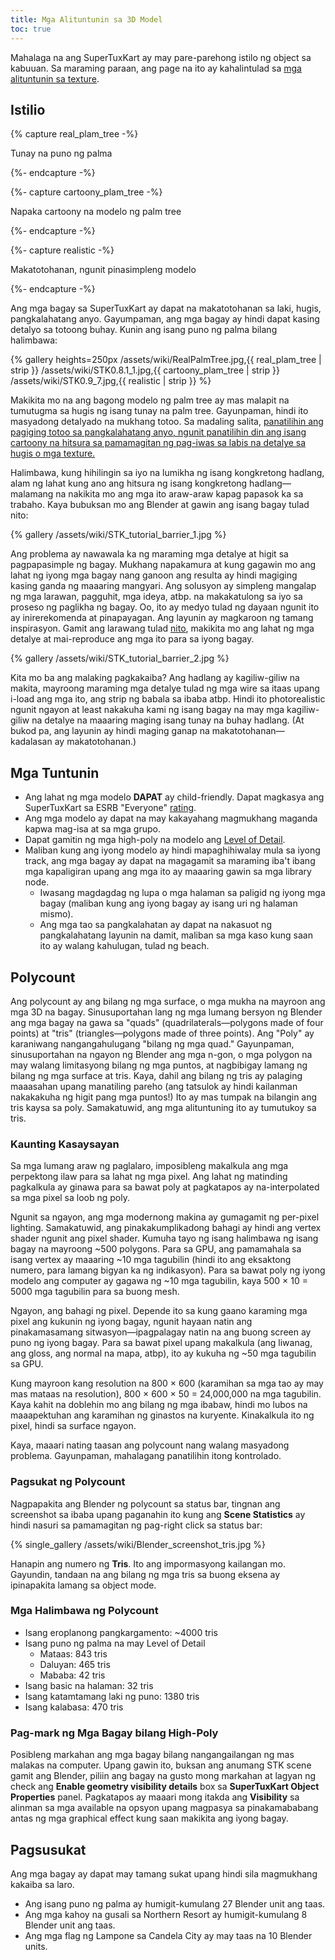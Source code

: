 ```yaml
---
title: Mga Alituntunin sa 3D Model
toc: true
---
```

Mahalaga na ang SuperTuxKart ay may pare-parehong istilo ng object sa kabuuan. Sa maraming paraan, ang page na ito ay kahalintulad sa [mga alituntunin sa texture](Texture_Guidelines).

## Istilio

{% capture real_plam_tree -%}

Tunay na puno ng palma

{%- endcapture -%}

{%- capture cartoony_plam_tree -%}

Napaka cartoony na modelo ng palm tree

{%- endcapture -%}

{%- capture realistic -%}

Makatotohanan, ngunit pinasimpleng modelo

{%- endcapture -%}

Ang mga bagay sa SuperTuxKart ay dapat na makatotohanan sa laki, hugis, pangkalahatang anyo. Gayumpaman, ang mga bagay ay hindi dapat kasing detalyo sa totoong buhay. Kunin ang isang puno ng palma bilang halimbawa:

{% gallery heights=250px
/assets/wiki/RealPalmTree.jpg,{{ real_plam_tree | strip }}
/assets/wiki/STK0.8.1_1.jpg,{{ cartoony_plam_tree | strip }}
/assets/wiki/STK0.9_7.jpg,{{ realistic | strip }}
%}

Makikita mo na ang bagong modelo ng palm tree ay mas malapit na tumutugma sa hugis ng isang tunay na palm tree. Gayunpaman, hindi ito masyadong detalyado na mukhang totoo. Sa madaling salita, <u>panatilihin ang pagiging totoo sa pangkalahatang anyo, ngunit panatilihin din ang isang cartoony na hitsura sa pamamagitan ng pag-iwas sa labis na detalye sa hugis o mga texture.</u>

Halimbawa, kung hihilingin sa iyo na lumikha ng isang kongkretong hadlang, alam ng lahat kung ano ang hitsura ng isang kongkretong hadlang—malamang na nakikita mo ang mga ito araw-araw kapag papasok ka sa trabaho. Kaya bubuksan mo ang Blender at gawin ang isang bagay tulad nito:

{% gallery
/assets/wiki/STK_tutorial_barrier_1.jpg
%}

Ang problema ay nawawala ka ng maraming mga detalye at higit sa pagpapasimple ng bagay. Mukhang napakamura at kung gagawin mo ang lahat ng iyong mga bagay nang ganoon ang resulta ay hindi magiging kasing ganda ng maaaring mangyari. Ang solusyon ay simpleng mangalap ng mga larawan, pagguhit, mga ideya, atbp. na makakatulong sa iyo sa proseso ng paglikha ng bagay. Oo, ito ay medyo tulad ng dayaan ngunit ito ay inirerekomenda at pinapayagan. Ang layunin ay magkaroon ng tamang inspirasyon. Gamit ang larawang tulad [nito](https://upload.wikimedia.org/wikipedia/commons/thumb/9/9e/BarreiraNewJersey.JPG/1280px-BarreiraNewJersey.JPG), makikita mo ang lahat ng mga detalye at mai-reproduce ang mga ito para sa iyong bagay.

{% gallery
/assets/wiki/STK_tutorial_barrier_2.jpg
%}

Kita mo ba ang malaking pagkakaiba? Ang hadlang ay kagiliw-giliw na makita, mayroong maraming mga detalye tulad ng mga wire sa itaas upang i-load ang mga ito, ang strip ng babala sa ibaba atbp. Hindi ito photorealistic ngunit ngayon at least nakakuha kami ng isang bagay na may mga kagiliw-giliw na detalye na maaaring maging isang tunay na buhay hadlang. (At bukod pa, ang layunin ay hindi maging ganap na makatotohanan—kadalasan ay makatotohanan.)

## Mga Tuntunin

* Ang lahat ng mga modelo **DAPAT** ay child-friendly. Dapat magkasya ang SuperTuxKart sa ESRB "Everyone" [rating](https://en.wikipedia.org/wiki/Entertainment_Software_Rating_Board#Ratings).
* Ang mga modelo ay dapat na may kakayahang magmukhang maganda kapwa mag-isa at sa mga grupo.
* Dapat gamitin ng mga high-poly na modelo ang [Level of Detail](Level_of_Detail).
* Maliban kung ang iyong modelo ay hindi mapaghihiwalay mula sa iyong track, ang mga bagay ay dapat na magagamit sa maraming iba't ibang mga kapaligiran upang ang mga ito ay maaaring gawin sa mga library node.
    * Iwasang magdagdag ng lupa o mga halaman sa paligid ng iyong mga bagay (maliban kung ang iyong bagay ay isang uri ng halaman mismo).
    * Ang mga tao sa pangkalahatan ay dapat na nakasuot ng pangkalahatang layunin na damit, maliban sa mga kaso kung saan ito ay walang kahulugan, tulad ng beach.

## Polycount

Ang polycount ay ang bilang ng mga surface, o mga mukha na mayroon ang mga 3D na bagay. Sinusuportahan lang ng mga lumang bersyon ng Blender ang mga bagay na gawa sa "quads" (quadrilaterals—polygons made of four points) at "tris" (triangles—polygons made of three points). Ang "Poly" ay karaniwang nangangahulugang "bilang ng mga quad." Gayunpaman, sinusuportahan na ngayon ng Blender ang mga n-gon, o mga polygon na may walang limitasyong bilang ng mga puntos, at nagbibigay lamang ng bilang ng mga surface at tris. Kaya, dahil ang bilang ng tris ay palaging maaasahan upang manatiling pareho (ang tatsulok ay hindi kailanman nakakakuha ng higit pang mga puntos!) Ito ay mas tumpak na bilangin ang tris kaysa sa poly. Samakatuwid, ang mga alituntuning ito ay tumutukoy sa tris.

### Kaunting Kasaysayan

Sa mga lumang araw ng paglalaro, imposibleng makalkula ang mga perpektong ilaw para sa lahat ng mga pixel. Ang lahat ng matinding pagkalkula ay ginawa para sa bawat poly at pagkatapos ay na-interpolated sa mga pixel sa loob ng poly.

Ngunit sa ngayon, ang mga modernong makina ay gumagamit ng per-pixel lighting. Samakatuwid, ang pinakakumplikadong bahagi ay hindi ang vertex shader ngunit ang pixel shader. Kumuha tayo ng isang halimbawa ng isang bagay na mayroong ~500 polygons. Para sa GPU, ang pamamahala sa isang vertex ay maaaring ~10 mga tagubilin (hindi ito ang eksaktong numero, para lamang bigyan ka ng indikasyon). Para sa bawat poly ng iyong modelo ang computer ay gagawa ng ~10 mga tagubilin, kaya 500 × 10 = 5000 mga tagubilin para sa buong mesh.

Ngayon, ang bahagi ng pixel. Depende ito sa kung gaano karaming mga pixel ang kukunin ng iyong bagay, ngunit hayaan natin ang pinakamasamang sitwasyon—ipagpalagay natin na ang buong screen ay puno ng iyong bagay. Para sa bawat pixel upang makalkula (ang liwanag, ang gloss, ang normal na mapa, atbp), ito ay kukuha ng ~50 mga tagubilin sa GPU.

Kung mayroon kang resolution na 800 × 600 (karamihan sa mga tao ay may mas mataas na resolution), 800 × 600 × 50 = 24,000,000 na mga tagubilin. Kaya kahit na doblehin mo ang bilang ng mga ibabaw, hindi mo lubos na maaapektuhan ang karamihan ng ginastos na kuryente. Kinakalkula ito ng pixel, hindi sa surface ngayon.

Kaya, maaari nating taasan ang polycount nang walang masyadong problema. Gayunpaman, mahalagang panatilihin itong kontrolado.

### Pagsukat ng Polycount

Nagpapakita ang Blender ng polycount sa status bar, tingnan ang screenshot sa ibaba upang paganahin ito kung ang **Scene Statistics** ay hindi nasuri sa pamamagitan ng pag-right click sa status bar:

{% single_gallery
/assets/wiki/Blender_screenshot_tris.jpg
%}

Hanapin ang numero ng **Tris**. Ito ang impormasyong kailangan mo. Gayundin, tandaan na ang bilang ng mga tris sa buong eksena ay ipinapakita lamang sa object mode.

### Mga Halimbawa ng Polycount

* Isang eroplanong pangkargamento: ~4000 tris
* Isang puno ng palma na may Level of Detail
    * Mataas: 843 tris
    * Daluyan: 465 tris
    * Mababa: 42 tris
* Isang basic na halaman: 32 tris
* Isang katamtamang laki ng puno: 1380 tris
* Isang kalabasa: 470 tris

### Pag-mark ng Mga Bagay bilang High-Poly

Posibleng markahan ang mga bagay bilang nangangailangan ng mas malakas na computer. Upang gawin ito, buksan ang anumang STK scene gamit ang Blender, piliin ang bagay na gusto mong markahan at lagyan ng check ang **Enable geometry visibility details** box sa **SuperTuxKart Object Properties** panel. Pagkatapos ay maaari mong itakda ang **Visibility** sa alinman sa mga available na opsyon upang magpasya sa pinakamababang antas ng mga graphical effect kung saan makikita ang iyong bagay.

## Pagsusukat

Ang mga bagay ay dapat may tamang sukat upang hindi sila magmukhang kakaiba sa laro.

* Ang isang puno ng palma ay humigit-kumulang 27 Blender unit ang taas.
* Ang mga kahoy na gusali sa Northern Resort ay humigit-kumulang 8 Blender unit ang taas.
* Ang mga flag ng Lampone sa Candela City ay may taas na 10 Blender units.
